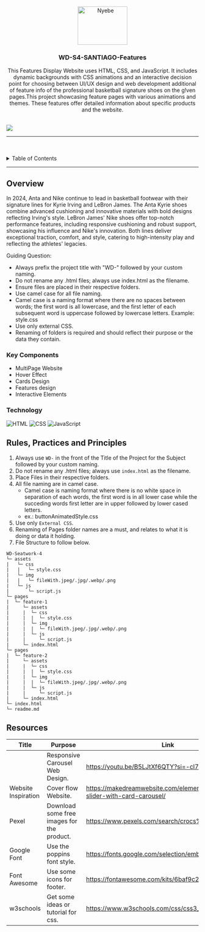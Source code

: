 <a name="readme-top">

<br/>

<br />
<div align="center">
  <a href="https://github.com/GeloSantiago">
  <!-- TODO: If you want to add logo or banner you can add it here -->
   <img src="https://tse4.mm.bing.net/th?id=OIP.uWkwL8wWRyyyo8h4s6v1vQHaGT&pid=Api&P=0&h=220" alt="Nyebe" width="130" height="100">
  </a>
<!-- TODO: Change Title to the name of the title of your Project -->
  <h3 align="center">WD-S4-SANTIAGO-Features</h3>
</div>
<!-- TODO: Make a short description -->
<div align="center">
   This Features Display Website uses HTML, CSS, and JavaScript. It includes dynamic backgrounds with CSS animations and an interactive decision point for choosing between UI/UX design and web development additional of feature info of the professional basketball signature shoes on the g!ven pages.This project showcasing feature pages with various animations and themes. These features offer detailed information about specific products and the website.
</div>

<br />

<!-- TODO: Change the zyx-0314 into your github username  -->
<!-- TODO: Change the WD-Template-Project into the same name of your folder -->
![](https://visit-counter.vercel.app/counter.png?page=GeloSantiago/WD-S4-SANTIAGO)

---

<br />
<br />

<!-- TODO: If you want to add more layers for your readme -->
<details>
  <summary>Table of Contents</summary>
  <ol>
    <li>
      <a href="#overview">Overview</a>
      <ol>
        <li>
          <a href="#key-components">Key Components</a>
        </li>
        <li>
          <a href="#technology">Technology</a>
        </li>
      </ol>
    </li>
    <li>
      <a href="#rule,-practices-and-principles">Rules, Practices and Principles</a>
    </li>
    <li>
      <a href="#resources">Resources</a>
    </li>
  </ol>
</details>

---

## Overview

<!-- TODO: To be changed -->
<!-- The following are just sample -->
In 2024, Anta and Nike continue to lead in basketball footwear with their signature lines for Kyrie Irving and LeBron James. The Anta Kyrie shoes combine advanced cushioning and innovative materials with bold designs reflecting Irving's style. LeBron James' Nike shoes offer top-notch performance features, including responsive cushioning and robust support, showcasing his influence and Nike's innovation. Both lines deliver exceptional traction, comfort, and style, catering to high-intensity play and reflecting the athletes' legacies.







Guiding Question:
- Always prefix the project title with "WD-" followed by your custom naming.
- Do not rename any .html files; always use index.html as the filename.
- Ensure files are placed in their respective folders.
- Use camel case for all file naming.
- Camel case is a naming format where there are no spaces between words; the first word is all lowercase, and the first letter of each subsequent word is uppercase followed by lowercase letters.
Example: style.css
- Use only external CSS.
- Renaming of folders is required and should reflect their purpose or the data they contain.

### Key Components
<!-- TODO: List of Key Components -->
<!-- The following are just sample -->

- MultiPage Website
- Hover Effect
- Cards Design
- Features design
- Interactive Elements


### Technology
<!-- TODO: List of Technology Used -->
![HTML](https://img.shields.io/badge/HTML-E34F26?style=for-the-badge&logo=html5&logoColor=white)
![CSS](https://img.shields.io/badge/CSS-1572B6?style=for-the-badge&logo=css3&logoColor=white)
![JavaScript](https://img.shields.io/badge/JavaScript-F7DF1E?style=for-the-badge&logo=javascript&logoColor=white)


## Rules, Practices and Principles
1. Always use `WD-` in the front of the Title of the Project for the Subject followed by your custom naming.
2. Do not rename any .html files; always use `index.html` as the filename.
3. Place Files in their respective folders.
4. All file naming are in camel case.
   - Camel case is naming format where there is no white space in separation of each words, the first word is in all lower case while the succeding words first letter are in upper followed by lower cased letters.
   - ex.: buttonAnimatedStyle.css
5. Use only `External CSS`.
6. Renaming of Pages folder names are a must, and relates to what it is doing or data it holding.
7. File Structure to follow below.

```
WD-Seatwork-4
└─ assets
|   └─ css
|   |   └─ style.css
|   └─ img
|   |   └─ fileWith.jpeg/.jpg/.webp/.png
|   └─ js
|       └─ script.js
└─ pages
|  └─ feature-1
|     └─ assets
|     |  └─ css
|     |  |  └─ style.css
|     |  └─ img
|     |  |  └─ fileWith.jpeg/.jpg/.webp/.png
|     |  └─ js
|     |     └─ script.js
|     └─ index.html
└─ pages
|  └─ feature-2
|     └─ assets
|     |  └─ css
|     |  |  └─ style.css
|     |  └─ img
|     |  |  └─ fileWith.jpeg/.jpg/.webp/.png
|     |  └─ js
|     |     └─ script.js
|     └─ index.html
└─ index.html
└─ readme.md

```

## Resources

| Title        | Purpose                                        | Link                                               |
| ------------ | ---------------------------------------------- | -------------------------------------------------- |
|         | Responsive Carousel Web Design. | https://youtu.be/B5LJtXf6QTY?si=-cl7eOiiKZJl7VF0                              |
|  Website Inspiration   | Cover flow Website. |https://makedreamwebsite.com/elementor-advanced-slider-with-card-carousel/                            |
| Pexel        | Download some free images for the product.     | https://www.pexels.com/search/crocs%20shoes/       |
| Google Font  | Use the poppins font style.                    | https://fonts.google.com/selection/embed           |
| Font Awesome | Use some icons for footer.                     | https://fontawesome.com/kits/6baf9c22b9/setup      |
| w3schools    | Get some ideas or tutorial for css.            | https://www.w3schools.com/css/css3_backgrounds.asp |


